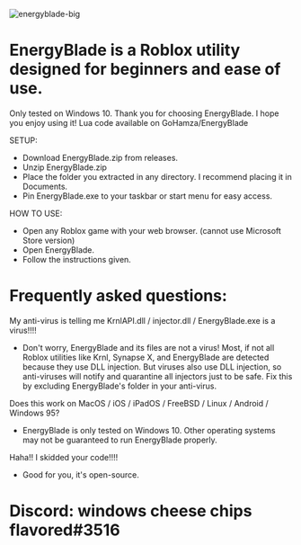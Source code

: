 ![energyblade-big](https://user-images.githubusercontent.com/82454201/220846420-d8587b62-242a-4526-aa23-e24ae223d546.png)

# EnergyBlade is a Roblox utility designed for beginners and ease of use.
Only tested on Windows 10.
Thank you for choosing EnergyBlade. I hope you enjoy using it!
Lua code available on GoHamza/EnergyBlade

SETUP:
- Download EnergyBlade.zip from releases.
- Unzip EnergyBlade.zip
- Place the folder you extracted in any directory. I recommend placing it in Documents.
- Pin EnergyBlade.exe to your taskbar or start menu for easy access.


HOW TO USE:
- Open any Roblox game with your web browser. (cannot use Microsoft Store version)
- Open EnergyBlade.
- Follow the instructions given.


# Frequently asked questions:

My anti-virus is telling me KrnlAPI.dll / injector.dll / EnergyBlade.exe is a virus!!!!
- Don't worry, EnergyBlade and its files are not a virus! Most, if not all Roblox utilities like Krnl, Synapse X, and EnergyBlade are detected
  because they use DLL injection. But viruses also use DLL injection, so anti-viruses will notify and quarantine all injectors just to be safe. 
  Fix this by excluding EnergyBlade's folder in your anti-virus.

Does this work on MacOS / iOS / iPadOS / FreeBSD / Linux / Android / Windows 95?
- EnergyBlade is only tested on Windows 10. Other operating systems may not be guaranteed to run EnergyBlade properly.

Haha!! I skidded your code!!!!
- Good for you, it's open-source.



# Discord: windows cheese chips flavored#3516
